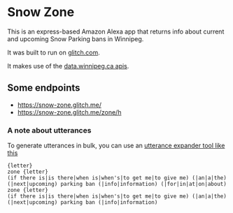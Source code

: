 Snow Zone
=================

This is an express-based Amazon Alexa app that returns info about current and upcoming Snow Parking bans in Winnipeg.

It was built to run on [glitch.com](glitch.com).

It makes use of the [data.winnipeg.ca apis](https://data.winnipeg.ca/City-Planning/Plow-Zone-Schedule/tix9-r5tc).

## Some endpoints
- https://snow-zone.glitch.me/
- https://snow-zone.glitch.me/zone/h

### A note about utterances
To generate utterances in bulk, you can use an [utterance expander tool like this](https://lab.miguelmota.com/intent-utterance-expander/example/)

```
{letter}
zone {letter}
(if there is|is there|when is|when's|to get me|to give me) (|an|a|the) (|next|upcoming) parking ban (|info|information) (|for|in|at|on|about) zone {letter}
(if there is|is there|when is|when's|to get me|to give me) (|an|a|the) (|next|upcoming) parking ban (|info|information)
```
